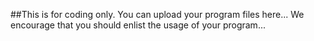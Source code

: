 ##This is for coding only.
You can upload your program files here...
We encourage that you should enlist the usage of your program...

